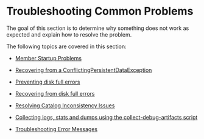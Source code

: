 # Troubleshooting Common Problems

The goal of this section is to determine why something does not work as expected and explain how to resolve the problem.

The following topics are covered in this section:

* [Member Startup Problems](member_startup_problems.md)

* [Recovering from a ConflictingPersistentDataException](recovering_from_a_conflictingpersistentdataexception.md)

* [Preventing disk full errors](preventing_disk_full_errors.md)

* [Recovering from disk full errors](recovering_from_disk_full_errors.md)

* [Resolving Catalog Inconsistency Issues](catalog_inconsistency.md)

* [Collecting logs, stats and dumps using the collect-debug-artifacts script](collect_debug_artifacts.md)

* [Troubleshooting Error Messages](troubleshooting_error_messages.md)
